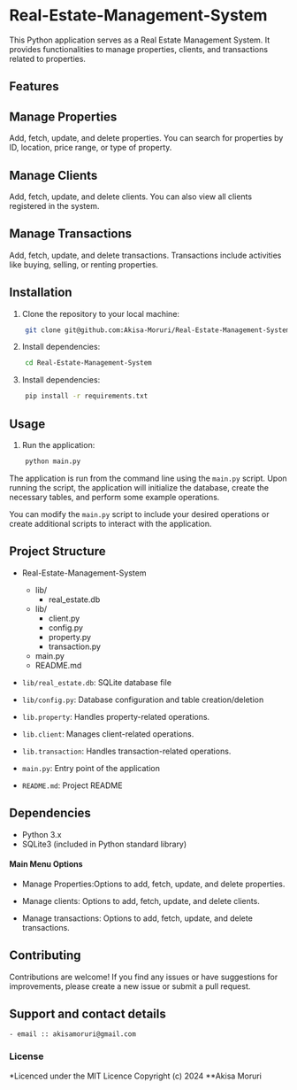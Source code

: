 # Real-Estate-Management-System
This Python application serves as a Real Estate Management System. It provides functionalities to manage properties, clients, and transactions related to properties.

## Features

## Manage Properties
Add, fetch, update, and delete properties. You can search for properties by ID, location, price range, or type of property.

## Manage Clients
Add, fetch, update, and delete clients. You can also view all clients registered in the system.

## Manage Transactions
Add, fetch, update, and delete transactions. Transactions include activities like buying, selling, or renting properties.


## Installation
1. Clone the repository to your local machine:
```bash
    git clone git@github.com:Akisa-Moruri/Real-Estate-Management-System.git
```
2. Install dependencies:
```bash
    cd Real-Estate-Management-System
```
3. Install dependencies:
```bash
    pip install -r requirements.txt
```
## Usage

1. Run the application:
```bash
    python main.py
```
The application is run from the command line using the `main.py` script. Upon running the script, the application will initialize the database, create the necessary tables, and perform some example operations.

You can modify the `main.py` script to include your desired operations or create additional scripts to interact with the application.

## Project Structure

- Real-Estate-Management-System
    - lib/
        - real_estate.db
    - lib/
        - client.py
        - config.py
        - property.py
        - transaction.py
    - main.py
    - README.md
    
- `lib/real_estate.db`: SQLite database file
- `lib/config.py`: Database configuration and table creation/deletion
- `lib.property`: Handles property-related operations.
- `lib.client`: Manages client-related operations.
- `lib.transaction`: Handles transaction-related operations.
- `main.py`: Entry point of the application
- `README.md`: Project README


## Dependencies
- Python 3.x
- SQLite3 (included in Python standard library)


#### Main Menu Options
- Manage Properties:Options to add, fetch, update, and delete properties.

- Manage clients: Options to add, fetch, update, and delete clients.

- Manage transactions: Options to add, fetch, update, and delete transactions.

## Contributing
Contributions are welcome! If you find any issues or have suggestions for improvements, please create a new issue or submit a pull request.

## Support and contact details
    - email :: akisamoruri@gmail.com
   

### License
*Licenced under the MIT Licence
Copyright (c) 2024 **Akisa Moruri

